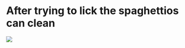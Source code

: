 <!--
id: 6755446
link: http://tumblr.atmos.org/post/6755446/after-trying-to-lick-the-spaghettios-can-clean
slug: after-trying-to-lick-the-spaghettios-can-clean
date: Wed Jul 25 2007 13:43:36 GMT-0700 (PDT)
publish: 2007-07-025
tags: 
title: After trying to lick the spaghettios can clean
-->


After trying to lick the spaghettios can clean
==============================================

![](http://24.media.tumblr.com/6755446_500.jpg)

